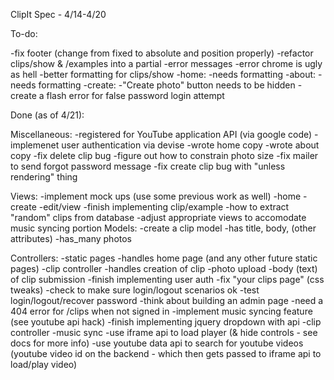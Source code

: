 ClipIt Spec - 4/14-4/20

To-do:

-fix footer (change from fixed to absolute and position properly)
-refactor clips/show & /examples into a partial
  -error messages
  -error chrome is ugly as hell
  -better formatting for clips/show
  -home:
    -needs formatting
  -about:
    -needs formatting
  -create:
    -"Create photo" button needs to be hidden
-create a flash error for false password login attempt


Done (as of 4/21):

Miscellaneous:
-registered for YouTube application API (via google code)
-implemenet user authentication via devise
-wrote home copy
-wrote about copy
-fix delete clip bug
-figure out how to constrain photo size
-fix mailer to send forgot password message
-fix create clip bug with "unless rendering" thing

Views:
-implement mock ups (use some previous work as well)
  -home
  -create
  -edit/view
-finish implementing clip/example
  -how to extract "random" clips from database
-adjust appropriate views to accomodate music syncing portion
Models:
-create a clip model
  -has title, body, (other attributes)
  -has_many photos

Controllers:
-static pages
  -handles home page (and any other future static pages)
-clip controller
  -handles creation of clip
    -photo upload
    -body (text) of clip submission
-finish implementing user auth
  -fix "your clips page" (css tweaks)
  -check to make sure login/logout scenarios ok
  -test login/logout/recover password
  -think about building an admin page
  -need a 404 error for /clips when not signed in
-implement music syncing feature (see youtube api hack)
  -finish implementing jquery dropdown with api
  -clip controller
      -music sync
        -use iframe api to load player (& hide controls - see docs for more info)
        -use youtube data api to search for youtube videos
        (youtube video id on the backend - which then gets passed to iframe api to load/play video)

